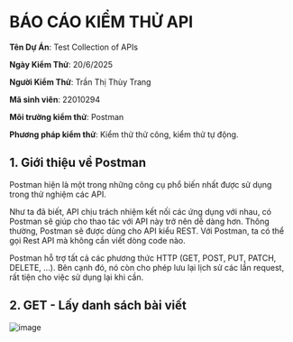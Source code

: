 # BÁO CÁO KIỂM THỬ API
**Tên Dự Án**: Test Collection of APIs

**Ngày Kiểm Thử**: 20/6/2025

**Người Kiểm Thử**: Trần Thị Thùy Trang

**Mã sinh viên**: 22010294

**Môi trường kiểm thử**: Postman

**Phương pháp kiểm thử**: Kiểm thử thử công, kiểm thử tự động.

## 1. Giới thiệu về Postman
Postman hiện là một trong những công cụ phổ biến nhất được sử dụng trong thử nghiệm các API.

Như ta đã biết, API chịu trách nhiệm kết nối các ứng dụng với nhau, có Postman sẽ giúp cho thao tác với API này trở nên dễ dàng hơn. Thông thường, Postman sẽ được dùng cho API kiểu REST. Với Postman, ta có thể gọi Rest API mà không cần viết dòng code nào.

Postman hỗ trợ tất cả các phương thức HTTP (GET, POST, PUT, PATCH, DELETE, …). Bên cạnh đó, nó còn cho phép lưu lại lịch sử các lần request, rất tiện cho việc sử dụng lại khi cần.

## 2. GET - Lấy danh sách bài viết
![image](https://github.com/user-attachments/assets/c50235fb-aa47-48e3-8761-cae5043a0f7f)



